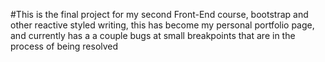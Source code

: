 #This is the final project for my second Front-End course, bootstrap and other reactive styled writing, this has become my personal portfolio page, and currently has a a couple bugs at small breakpoints that are in the process of being resolved
